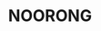 ---
lastmod: '2025-04-06T06:05:20+00:00'
latitude: -35.542622
layout: suburb
longitude: 144.230168
postcode: '2732'
state: NSW
title: NOORONG
url: /nsw/noorong/
---